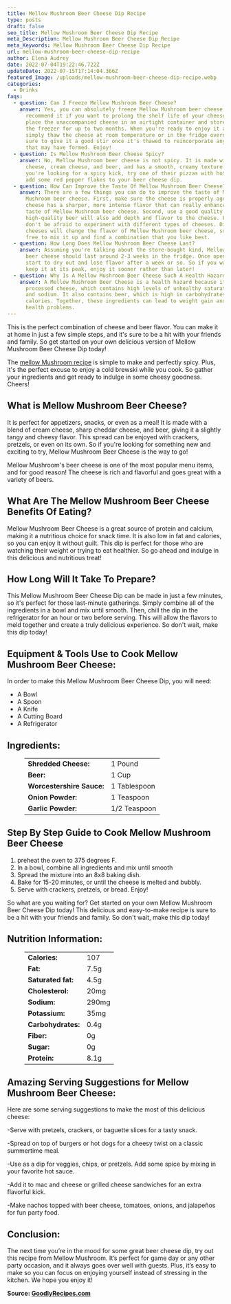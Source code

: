 ```yaml
---
title: Mellow Mushroom Beer Cheese Dip Recipe
type: posts
draft: false
seo_title: Mellow Mushroom Beer Cheese Dip Recipe
meta_Description: Mellow Mushroom Beer Cheese Dip Recipe
meta_Keywords: Mellow Mushroom Beer Cheese Dip Recipe
url: mellow-mushroom-beer-cheese-dip-recipe
author: Elena Audrey
date: 2022-07-04T19:22:46.722Z
updateDate: 2022-07-15T17:14:04.366Z
featured_Image: /uploads/mellow-mushroom-beer-cheese-dip-recipe.webp
categories:
  - Drinks
faqs:
  - question: Can I Freeze Mellow Mushroom Beer Cheese?
    answer: Yes, you can absolutely freeze Mellow Mushroom beer cheese! In fact, we
      recommend it if you want to prolong the shelf life of your cheese. Simply
      place the unaccompanied cheese in an airtight container and store it in
      the freezer for up to two months. When you're ready to enjoy it again,
      simply thaw the cheese at room temperature or in the fridge overnight. Be
      sure to give it a good stir once it's thawed to reincorporate any clumps
      that may have formed. Enjoy!
  - question: Is Mellow Mushroom Beer Cheese Spicy?
    answer: No, Mellow Mushroom beer cheese is not spicy. It is made with cheddar
      cheese, cream cheese, and beer, and has a smooth, creamy texture. If
      you're looking for a spicy kick, try one of their pizzas with hot sauce or
      add some red pepper flakes to your beer cheese dip.
  - question: How Can Improve the Taste Of Mellow Mushroom Beer Cheese?
    answer: There are a few things you can do to improve the taste of Mellow
      Mushroom beer cheese. First, make sure the cheese is properly aged. Aged
      cheese has a sharper, more intense flavor that can really enhance the
      taste of Mellow Mushroom beer cheese. Second, use a good quality beer. A
      high-quality beer will also add depth and flavor to the cheese. Finally,
      don't be afraid to experiment with different types of cheeses. Different
      cheeses will change the flavor of Mellow Mushroom beer cheese, so feel
      free to mix it up and find a combination that you like best.
  - question: How Long Does Mellow Mushroom Beer Cheese Last?
    answer: Assuming you're talking about the store-bought kind, Mellow Mushroom
      beer cheese should last around 2-3 weeks in the fridge. Once opened, it'll
      start to dry out and lose flavor after a week or so. So if you want to
      keep it at its peak, enjoy it sooner rather than later!
  - question: Why Is A Mellow Mushroom Beer Cheese Such A Health Hazard?
    answer: A Mellow Mushroom Beer Cheese is a health hazard because it is made with
      processed cheese, which contains high levels of unhealthy saturated fats
      and sodium. It also contains beer, which is high in carbohydrates and
      calories. Together, these ingredients can lead to weight gain and other
      health problems.
---
```

This is the perfect combination of cheese and beer flavor. You can make it at home in just a few simple steps, and it's sure to be a hit with your friends and family. So get started on your own delicious version of Mellow Mushroom Beer Cheese Dip today!

The [mellow Mushroom recipe](https://goodlyrecipes.com/mellow-mushroom-beer-cheese-dip-recipe/) is simple to make and perfectly spicy. Plus, it's the perfect excuse to enjoy a cold brewski while you cook. So gather your ingredients and get ready to indulge in some cheesy goodness. Cheers!

## **What is Mellow Mushroom Beer Cheese?**

It is perfect for appetizers, snacks, or even as a meal! It is made with a blend of cream cheese, sharp cheddar cheese, and beer, giving it a slightly tangy and cheesy flavor. This spread can be enjoyed with crackers, pretzels, or even on its own. So if you're looking for something new and exciting to try, Mellow Mushroom Beer Cheese is the way to go!

Mellow Mushroom's beer cheese is one of the most popular menu items, and for good reason! The cheese is rich and flavorful and goes great with a variety of beers. 

## **What Are The Mellow Mushroom Beer Cheese Benefits Of Eating?**

Mellow Mushroom Beer Cheese is a great source of protein and calcium, making it a nutritious choice for snack time. It is also low in fat and calories, so you can enjoy it without guilt. This dip is perfect for those who are watching their weight or trying to eat healthier. So go ahead and indulge in this delicious and nutritious treat!

## **How Long Will It Take To Prepare?**

This Mellow Mushroom Beer Cheese Dip can be made in just a few minutes, so it's perfect for those last-minute gatherings. Simply combine all of the ingredients in a bowl and mix until smooth. Then, chill the dip in the refrigerator for an hour or two before serving. This will allow the flavors to meld together and create a truly delicious experience. So don't wait, make this dip today!

## **Equipment & Tools Use to Cook Mellow Mushroom Beer Cheese:** 

In order to make this Mellow Mushroom Beer Cheese Dip, you will need:

* A Bowl
* A Spoon
* A Knife
* A Cutting Board
* A Refrigerator

## **Ingredients:**

<figure class="wp-block-table is-style-stripes">
  <table>
    <tbody>
      <tr>
        <td>
          <strong>Shredded Cheese:</strong>
        </td>
        <td>1 Pound</td>
      </tr>
      <tr>
        <td>
          <strong>Beer:</strong>
        </td>
        <td>1 Cup</td>
      </tr>
      <tr>
        <td>
          <strong>Worcestershire Sauce:</strong>
        </td>
        <td>1 Tablespoon</td>
      </tr>
      <tr>
        <td>
          <strong>Onion Powder:</strong>
        </td>
        <td>1 Teaspoon</td>
     </tr>
      <tr>
        <td>
          <strong>Garlic Powder:</strong>
        </td>
        <td>1/2 Teaspoon</td>
      </tr>

</tbody>
  </table>
</figure>

## **Step By Step Guide to Cook Mellow Mushroom Beer Cheese**

1. preheat the oven to 375 degrees F.
2. In a bowl, combine all ingredients and mix until smooth
3. Spread the mixture into an 8x8 baking dish.
4. Bake for 15-20 minutes, or until the cheese is melted and bubbly.
5. Serve with crackers, pretzels, or bread. Enjoy!

So what are you waiting for? Get started on your own Mellow Mushroom Beer Cheese Dip today! This delicious and easy-to-make recipe is sure to be a hit with your friends and family. So don't wait, make this dip today!

## **Nutrition Information:**

<figure class="wp-block-table is-style-stripes">

  <table> 
    <tbody>
<tr>
        <td>
          <strong>Calories:</strong>
        </td>
        <td> 107</td>
      </tr>
      <tr>
        <td>
          <strong>Fat:</strong>
        </td>
        <td> 7.5g</td>
      </tr>
      <tr>
        <td>
          <strong>Saturated fat:</strong>
        </td>
        <td>4.5g</td>
      </tr>
      <tr>
        <td>
          <strong>Cholesterol:</strong>
        </td>
        <td>20mg</td>
      </tr>
<tr>
        <td>
          <strong>Sodium:</strong>
        </td>
        <td>290mg</td>
      </tr>
<tr>
        <td>
          <strong>Potassium:</strong>
        </td>
        <td>35mg</td>
     </tr>
<tr>
        <td>
          <strong>Carbohydrates:</strong>
        </td>
        <td>0.4g</td>
     </tr>
<tr>
        <td>
          <strong>Fiber:</strong>
        </td>
        <td> 0g</td>
     </tr>
<tr>
        <td>
          <strong>Sugar:</strong>
        </td>
        <td>0g</td>
     </tr>
<tr>
        <td>
          <strong>Protein:</strong>
        </td>
        <td> 8.1g</td>
     </tr>

  </tbody>
  </table>
</figure>

## **Amazing Serving Suggestions for Mellow Mushroom Beer Cheese:**

Here are some serving suggestions to make the most of this delicious cheese:

\-Serve with pretzels, crackers, or baguette slices for a tasty snack.

\-Spread on top of burgers or hot dogs for a cheesy twist on a classic summertime meal.

\-Use as a dip for veggies, chips, or pretzels. Add some spice by mixing in your favorite hot sauce.

\-Add it to mac and cheese or grilled cheese sandwiches for an extra flavorful kick. 

\-Make nachos topped with beer cheese, tomatoes, onions, and jalapeños for fun party food.

## **Conclusion:**

The next time you’re in the mood for some great beer cheese dip, try out this recipe from Mellow Mushroom. It’s perfect for game day or any other party occasion, and it always goes over well with guests. Plus, it’s easy to make so you can focus on enjoying yourself instead of stressing in the kitchen. We hope you enjoy it!

**Source: <a href="https://goodlyrecipes.com/" target="_blank" rel="noopener">GoodlyRecipes.com</a>**